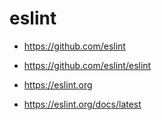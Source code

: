 # eslint

+ https://github.com/eslint
+ https://github.com/eslint/eslint

+ https://eslint.org
+ https://eslint.org/docs/latest





